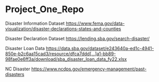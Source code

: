 # Project_One_Repo

Disaster Information Dataset
https://www.fema.gov/data-visualization/disaster-declarations-states-and-counties

Disaster Declaration Dataset
https://lending.sba.gov/search-disaster/

Disaster Loan Data
https://data.sba.gov/dataset/e243640a-ed1c-4941-850e-b2c6aa15cad3/resource/dfca7ddd[…]a1-bb89-98fae0e6ff3a/download/sba_disaster_loan_data_fy22.xlsx

NC Disaster
https://www.ncdps.gov/emergency-management/past-disasters
